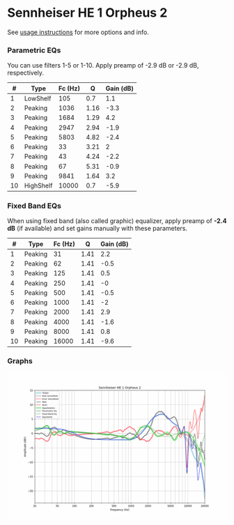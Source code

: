 # Sennheiser HE 1 Orpheus 2
See [usage instructions](https://github.com/jaakkopasanen/AutoEq#usage) for more options and info.

### Parametric EQs
You can use filters 1-5 or 1-10. Apply preamp of -2.9 dB or -2.9 dB, respectively.

|   # | Type      |   Fc (Hz) |    Q |   Gain (dB) |
|-----|-----------|-----------|------|-------------|
|   1 | LowShelf  |       105 | 0.7  |         1.1 |
|   2 | Peaking   |      1036 | 1.16 |        -3.3 |
|   3 | Peaking   |      1684 | 1.29 |         4.2 |
|   4 | Peaking   |      2947 | 2.94 |        -1.9 |
|   5 | Peaking   |      5803 | 4.82 |        -2.4 |
|   6 | Peaking   |        33 | 3.21 |         2   |
|   7 | Peaking   |        43 | 4.24 |        -2.2 |
|   8 | Peaking   |        67 | 5.31 |        -0.9 |
|   9 | Peaking   |      9841 | 1.64 |         3.2 |
|  10 | HighShelf |     10000 | 0.7  |        -5.9 |

### Fixed Band EQs
When using fixed band (also called graphic) equalizer, apply preamp of **-2.4 dB** (if available) and set gains manually with these parameters.

|   # | Type    |   Fc (Hz) |    Q |   Gain (dB) |
|-----|---------|-----------|------|-------------|
|   1 | Peaking |        31 | 1.41 |         2.2 |
|   2 | Peaking |        62 | 1.41 |        -0.5 |
|   3 | Peaking |       125 | 1.41 |         0.5 |
|   4 | Peaking |       250 | 1.41 |        -0   |
|   5 | Peaking |       500 | 1.41 |        -0.5 |
|   6 | Peaking |      1000 | 1.41 |        -2   |
|   7 | Peaking |      2000 | 1.41 |         2.9 |
|   8 | Peaking |      4000 | 1.41 |        -1.6 |
|   9 | Peaking |      8000 | 1.41 |         0.8 |
|  10 | Peaking |     16000 | 1.41 |        -9.6 |

### Graphs
![](./Sennheiser%20HE%201%20Orpheus%202.png)
